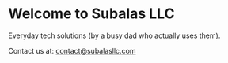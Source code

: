# Welcome to Subalas LLC

Everyday tech solutions (by a busy dad who actually uses them).

Contact us at: contact@subalasllc.com
